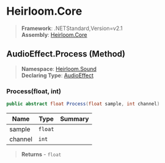 # Heirloom.Core

> **Framework**: .NETStandard,Version=v2.1  
> **Assembly**: [Heirloom.Core][0]

## AudioEffect.Process (Method)

> **Namespace**: [Heirloom.Sound][0]  
> **Declaring Type**: [AudioEffect][1]

### Process(float, int)

```cs
public abstract float Process(float sample, int channel)
```

| Name    | Type    | Summary |
|---------|---------|---------|
| sample  | `float` |         |
| channel | `int`   |         |

> **Returns** - `float`

[0]: ../../../Heirloom.Core.md
[1]: ../AudioEffect.md
